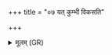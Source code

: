 +++
title = "०७ यत् कुम्भी विकसति"

+++
<details><summary>मूलम् (GR)</summary>

यत् कुम्भी विकसति  
सर्वज्यानिर् दाता च प्रतिगृहीता च जीयेते ॥
</details>